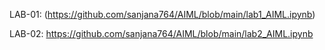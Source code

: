 LAB-01:
(https://github.com/sanjana764/AIML/blob/main/lab1_AIML.ipynb)

LAB-02:
https://github.com/sanjana764/AIML/blob/main/lab2_AIML.ipynb
